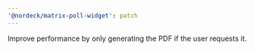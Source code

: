 ```yaml
---
'@nordeck/matrix-poll-widget': patch
---
```


Improve performance by only generating the PDF if the user requests it.
